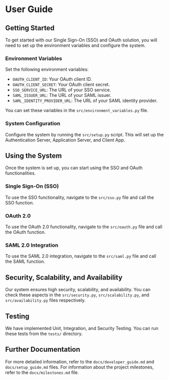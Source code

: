 # User Guide

## Getting Started

To get started with our Single Sign-On (SSO) and OAuth solution, you will need to set up the environment variables and configure the system.

### Environment Variables

Set the following environment variables:

- `OAUTH_CLIENT_ID`: Your OAuth client ID.
- `OAUTH_CLIENT_SECRET`: Your OAuth client secret.
- `SSO_SERVICE_URL`: The URL of your SSO service.
- `SAML_ISSUER_URL`: The URL of your SAML issuer.
- `SAML_IDENTITY_PROVIDER_URL`: The URL of your SAML identity provider.

You can set these variables in the `src/environment_variables.py` file.

### System Configuration

Configure the system by running the `src/setup.py` script. This will set up the Authentication Server, Application Server, and Client App.

## Using the System

Once the system is set up, you can start using the SSO and OAuth functionalities.

### Single Sign-On (SSO)

To use the SSO functionality, navigate to the `src/sso.py` file and call the SSO function.

### OAuth 2.0

To use the OAuth 2.0 functionality, navigate to the `src/oauth.py` file and call the OAuth function.

### SAML 2.0 Integration

To use the SAML 2.0 integration, navigate to the `src/saml.py` file and call the SAML function.

## Security, Scalability, and Availability

Our system ensures high security, scalability, and availability. You can check these aspects in the `src/security.py`, `src/scalability.py`, and `src/availability.py` files respectively.

## Testing

We have implemented Unit, Integration, and Security Testing. You can run these tests from the `tests/` directory.

## Further Documentation

For more detailed information, refer to the `docs/developer_guide.md` and `docs/setup_guide.md` files. For information about the project milestones, refer to the `docs/milestones.md` file.
